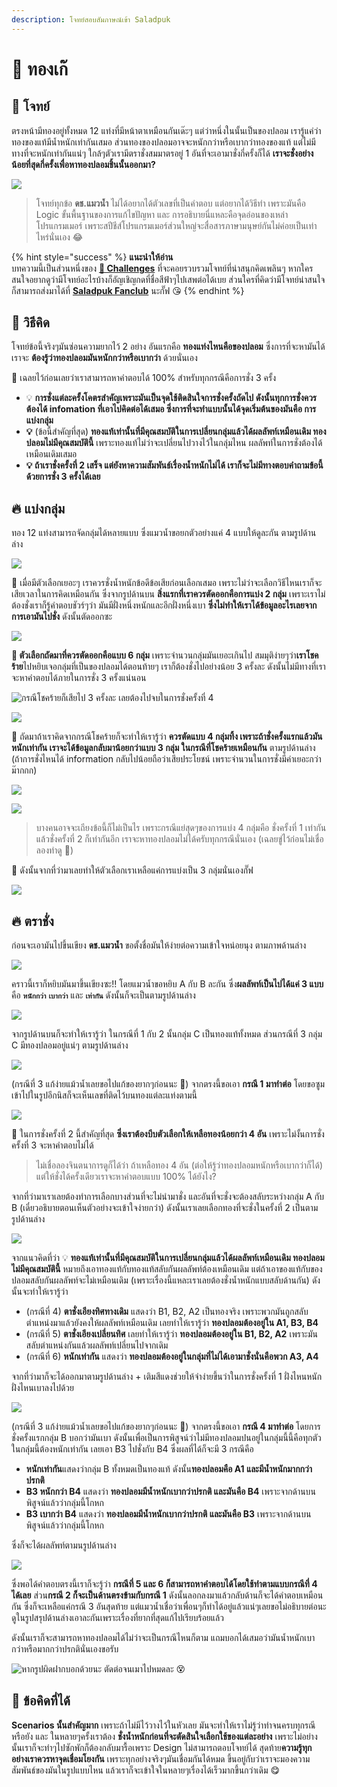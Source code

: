 ```yaml
---
description: โจทย์สอบสัมภาษณ์เข้า Saladpuk
---
```


# 🥇 ทองเก๊

## 🥳 โจทย์

ตรงหน้ามีทองอยู่ทั้งหมด 12 แท่งที่มีหน้าตาเหมือนกันเด๊ะๆ แต่ว่าหนึ่งในนั้นเป็นของปลอม เรารู้แค่ว่าทองของแท้มีน้ำหนักเท่ากันเสมอ ส่วนทองของปลอมอาจจะหนักกว่าหรือเบากว่าทองของแท้ แต่ไม่มีทางที่จะหนักเท่ากันแน่ๆ ใกล้ๆตัวเรามีตราชั่งสมมาตรอยู่ 1 อันที่จะเอามาชั่งกี่ครั้งก็ได้ **เราจะชั่งอย่างน้อยที่สุดกี่ครั้งเพื่อหาทองปลอมชิ้นนั้นออกมา?**

![](../../.gitbook/assets/fakegold.png)

> โจทย์ทุกข้อ **ดช.แมวน้ำ** ไม่ได้อยากได้ตัวเลขที่เป็นคำตอบ แต่อยากได้วิธีทำ เพราะมันคือ Logic ขั้นพื้นฐานของการแก้ไขปัญหา และ การอธิบายนี่แหละคือจุดอ่อนของเหล่าโปรแกรมเมอร์ เพราะสปีชีส์โปรแกรมเมอร์ส่วนใหญ่จะสื่อสารภาษามนุษย์กันไม่ค่อยเป็นเท่าไหร่นั่นเอง 😂

{% hint style="success" %}
**แนะนำให้อ่าน**  
บทความนี้เป็นส่วนหนึ่งของ [**🧠 Challenges**](https://www.saladpuk.com/puzzle/challenges) ที่จะคอยรวบรวมโจทย์ที่น่าสนุกคิดเพลินๆ หากใครสนใจอยากดูว่ามีโจทย์อะไรบ้างก็อัญเชิญกดที่ชื่อสีฟ้าๆไปเสพต่อได้เบย ส่วนใครที่คิดว่ามีโจทย์น่าสนใจก็สามารถส่งมาได้ที่ [**Saladpuk Fanclub**](https://www.facebook.com/mr.saladpuk) นะกั๊ฟ 😘
{% endhint %}

## 🤠 วิธีคิด

โจทย์ข้อนี้จริงๆมันซ่อนความยากไว้ 2 อย่าง อันแรกคือ **ทองแท่งไหนคือของปลอม** ซึ่งการที่จะหามันได้เราจะ **ต้องรู้ว่าทองปลอมมันหนักกว่าหรือเบากว่า** ด้วยนั่นเอง

🚀 เฉลยไว้ก่อนเลยว่าเราสามารถหาคำตอบได้ 100% สำหรับทุกกรณีคือการชั่ง 3 ครั้ง

* 💡 **การชั่งแต่ละครั้งโคตรสำคัญเพราะมันเป็นจุดใช้ติดสินใจการชั่งครั้งถัดไป ดังนั้นทุกการชั่งควรต้องได้ infomation ที่เอาไปคิดต่อได้เสมอ ซึ่งการที่จะทำแบบนั้นได้จุดเริ่มต้นของมันคือ การแบ่งกลุ่ม**
* **💡** \(ข้อนี้สำคัญที่สุด\) **ทองแท้เท่านั้นที่มีคุณสมบัติในการเปลี่ยนกลุ่มแล้วได้ผลลัพท์เหมือนเดิม ทองปลอมไม่มีคุณสมบัตินี้** เพราะทองแท้ไม่ว่าจะเปลี่ยนไปวางไว้ในกลุ่มไหน ผลลัพท์ในการชั่งต้องได้เหมือนเดิมเสมอ
* **💡 ถ้าเราชั่งครั้งที่ 2 เสร็จ แต่ยังหาความสัมพันธ์เรื่องน้ำหนักไม่ได้ เราก็จะไม่มีทางตอบคำถามข้อนี้ด้วยการชั่ง 3 ครั้งได้เลย**

## **🔥 แบ่งกลุ่ม**

ทอง 12 แท่งสามารถจัดกลุ่มได้หลายแบบ ซึ่งแมวน้ำขอยกตัวอย่างแค่ 4 แบบให้ดูละกัน ตามรูปด้านล่าง

![](../../.gitbook/assets/image%20%281267%29.png)

🤠 เมื่อมีตัวเลือกเยอะๆ เราควรชั่งน้ำหนักข้อดีข้อเสียก่อนเลือกเสมอ เพราะไม่ว่าจะเลือกวิธีไหนเราก็จะเสียเวลาในการคิดเหมือนกัน ซึ่งจากรูปด้านบน **สิ่งแรกที่เราควรตัดออกคือการแบ่ง 2 กลุ่ม** เพราะเราไม่ต้องชั่งเราก็รู้คำตอบชัวร์ๆว่า มันมีฝั่งหนึ่งหนักและอีกฝั่งหนึ่งเบา **ซึ่งไม่ทำให้เราได้ข้อมูลอะไรเลยจากการเอามันไปชั่ง** ดังนั้นตัดออกซะ

![](../../.gitbook/assets/image%20%281264%29.png)

**🤠 ตัวเลือกถัดมาที่ควรตัดออกคือแบบ 6 กลุ่ม** เพราะจำนวนกลุ่มมันเยอะเกินไป สมมุติง่ายๆว่า**เราโชคร้าย**ไปหยิบเจอกลุ่มที่เป็นของปลอมได้ตอนท้ายๆ เราก็ต้องชั่งไปอย่างน้อย 3 ครั้งละ ดังนั้นไม่มีทางที่เราจะหาคำตอบได้ภายในการชั่ง 3 ครั้งแน่นอน

![&#xE01;&#xE23;&#xE13;&#xE35;&#xE42;&#xE0A;&#xE04;&#xE23;&#xE49;&#xE32;&#xE22;&#xE01;&#xE47;&#xE40;&#xE2A;&#xE35;&#xE22;&#xE44;&#xE1B; 3 &#xE04;&#xE23;&#xE31;&#xE49;&#xE07;&#xE25;&#xE30; &#xE40;&#xE25;&#xE22;&#xE15;&#xE49;&#xE2D;&#xE07;&#xE44;&#xE1B;&#xE08;&#xE1A;&#xE43;&#xE19;&#xE01;&#xE32;&#xE23;&#xE0A;&#xE31;&#xE48;&#xE07;&#xE04;&#xE23;&#xE31;&#xE49;&#xE07;&#xE17;&#xE35;&#xE48; 4](../../.gitbook/assets/image%20%281272%29.png)

![](../../.gitbook/assets/image%20%281268%29.png)

🤠 ถัดมาถ้าเราคิดจากกรณีโชคร้ายก็จะทำให้เรารู้ว่า **ควรตัดแบบ 4 กลุ่มทิ้ง เพราะถ้าชั่งครั้งแรกแล้วมันหนักเท่ากัน เราจะได้ข้อมูลกลับมาน้อยกว่าแบบ 3 กลุ่ม ในกรณีที่โชคร้ายเหมือนกัน** ตามรูปด้านล่าง \(ถ้าการชั่งไหนได้ information กลับไปน้อยถือว่าเสียประโยชน์ เพราะจำนวนในการชั่งมีค่าเยอะกว่าม๊ากกก\)

![](../../.gitbook/assets/image%20%281263%29.png)

![](../../.gitbook/assets/image%20%281261%29.png)

> บางคนอาจจะเถียงข้อนี้ก็ไม่เป็นไร เพราะกรณีแย่สุดๆของการแบ่ง 4 กลุ่มคือ ชั่งครั้งที่ 1 เท่ากัน แล้วชั่งครั้งที่ 2 ก็เท่ากันอีก เราจะหาทองปลอมไม่ได้ครับทุกกรณีนั่นเอง \(เฉลยขู่ไว้ก่อนไม่เชื่อลองทำดู 🤣\)

🤠 ดังนั้นจากที่ว่ามาเลยทำให้ตัวเลือกเราเหลือแค่การแบ่งเป็น 3 กลุ่มนั่นเองกั๊ฟ

![](../../.gitbook/assets/image%20%281271%29.png)

## 🔥 ตราชั่ง

ก่อนจะเอามันไปขึ้นเขียง **ดช.แมวน้ำ** ขอตั้งชื่อมันให้ง่ายต่อความเข้าใจหน่อยนุง ตามภาพด้านล่าง

![](../../.gitbook/assets/image%20%281259%29.png)

คราวนี้เราก็หยิบมันมาขึ้นเขียงซะ!! โดยแมวน้ำขอหยิบ A กับ B ละกัน ซึ่ง**ผลลัพท์เป็นไปได้แค่ 3 แบบ**คือ **`หนักกว่า`** **`เบากว่า`** และ **`เท่ากัน`**  ดังนั้นก็จะเป็นตามรูปด้านล่าง

![](../../.gitbook/assets/image%20%281273%29.png)

จากรูปด้านบนก็จะทำให้เรารู้ว่า ในกรณีที่ 1 กับ 2 นั้นกลุ่ม C เป็นทองแท้ทั้งหมด ส่วนกรณีที่ 3 กลุ่ม C มีทองปลอมอยู่แน่ๆ ตามรูปด้านล่าง

![](../../.gitbook/assets/image%20%281270%29.png)

\(กรณีที่ 3 แก้ง่ายแม้วน้ำเลยขอไปแก้ของยากๆก่อนนะ 🤣\) จากตรงนี้ขอเอา **กรณี 1 มาทำต่อ** โดยขอซูมเข้าไปในรูปอีกนิสก็จะเห็นเลขที่ติดไว้บนทองแต่ละแท่งตามนี้

![](../../.gitbook/assets/image%20%281265%29.png)

🤠 ในการชั่งครั้งที่ 2 นี้สำคัญที่สุด **ซึ่งเราต้องบีบตัวเลือกให้เหลือทองน้อยกว่า 4 อัน** เพราะไม่งั้นการชั่งครั้งที่ 3 จะหาคำตอบไม่ได้ 

> ไม่เชื่อลองจินตนาการดูก็ได้ว่า ถ้าเหลือทอง 4 อัน \(ต่อให้รู้ว่าทองปลอมหนักหรือเบากว่าก็ได้\) แต่ให้ชั่งได้ครั้งเดียวเราจะหาคำตอบแบบ 100% ได้ยังไง?

จากที่ว่ามาเราเลยต้องทำการเลือกบางส่วนที่จะไม่นำมาชั่ง และอันที่จะชั่งจะต้องสลับระหว่างกลุ่ม A กับ B \(เดี๋ยวอธิบายตอนเห็นตัวอย่างจะเข้าใจง่ายกว่า\) ดังนั้นเราเลยเลือกทองที่จะชั่งในครั้งที่ 2 เป็นตามรูปด้านล่าง

![](../../.gitbook/assets/image%20%281269%29.png)

จากแนวคิดที่ว่า 💡 **ทองแท้เท่านั้นที่มีคุณสมบัติในการเปลี่ยนกลุ่มแล้วได้ผลลัพท์เหมือนเดิม ทองปลอมไม่มีคุณสมบัตินี้** หมายถึงเอาทองแท้กับทองแท้สลับกันผลลัพท์ต้องเหมือนเดิม แต่ถ้าเอาของแท้กับของปลอมสลับกันผลลัพท์จะไม่เหมือนเดิม \(เพราะเรื่องนี้แหละเราเลยต้องชั่งน้ำหนักแบบสลับด้านกัน\) ดังนั้นจะทำให้เรารู้ว่า

* \(กรณีที่ 4\) **ตาชั่งเอียงทิศทางเดิม** แสดงว่า B1, B2, A2 เป็นทองจริง เพราะพวกมันถูกสลับตำแหน่งมาแล้วยังคงให้ผลลัพท์เหมือนเดิม เลยทำให้เรารู้ว่า **ทองปลอมต้องอยู่ใน A1, B3, B4**
* \(กรณีที่ 5\) **ตาชั่งเอียงเปลี่ยนทิศ** เลยทำให้เรารู้ว่า **ทองปลอมต้องอยู่ใน B1, B2, A2** เพราะมันสลับตำแหน่งกันแล้วผลลัพท์เปลี่ยนไปจากเดิม
* \(กรณีที่ 6\) **หนักเท่ากัน** แสดงว่า **ทองปลอมต้องอยู่ในกลุ่มที่ไม่ได้เอามาชั่งนั่นคือพวก A3, A4**

จากที่ว่ามาก็จะได้ออกมาตามรูปด้านล่าง + เติมสีแดงช่วยให้จำง่ายขึ้นว่าในการชั่งครั้งที่ 1 ฝั่งไหนหนักฝั่งไหนเบาลงไปด้วย

![](../../.gitbook/assets/image%20%281260%29.png)

\(กรณีที่ 3 แก้ง่ายแม้วน้ำเลยขอไปแก้ของยากๆก่อนนะ 🤣\) จากตรงนี้ขอเอา **กรณี 4 มาทำต่อ** โดยการชั่งครั้งแรกกลุ่ม B บอกว่ามันเบา ดังนั้นเพื่อเป็นการพิสูจน์ว่าไม่มีทองปลอมปนอยู่ในกลุ่มนี้นี้คือทุกตัวในกลุ่มนี้ต้องหนักเท่ากัน เลยเอา B3 ไปชั่งกับ B4 ซึ่งผลที่ได้ก็จะมี 3 กรณีคือ

* **หนักเท่ากัน**แสดงว่ากลุ่ม B ทั้งหมดเป็นทองแท้ ดังนั้น**ทองปลอมคือ A1 และมีน้ำหนักมากกว่าปรกติ**
* **B3 หนักกว่า B4** แสดงว่า **ทองปลอมมีน้ำหนักเบากว่าปรกติ และมันคือ B4** เพราะจากด้านบนพิสูจน์แล้วว่ากลุ่มนี้โกหก
* **B3 เบากว่า B4** แสดงว่า **ทองปลอมมีน้ำหนักเบากว่าปรกติ และมันคือ B3** เพราะจากด้านบนพิสูจน์แล้วว่ากลุ่มนี้โกหก

ซึ่งก็จะได้ผลลัพท์ตามนรูปด้านล่าง

![](../../.gitbook/assets/image%20%281266%29.png)

ซึ่งพอได้คำตอบตรงนี้เราก็จะรู้ว่า **กรณีที่ 5 และ 6 ก็สามารถหาคำตอบได้โดยใช้ทำตามแบบกรณีที่ 4 ได้เลย** ส่วน**กรณี 2 ก็จะเป็นด้านตรงข้ามกับกรณี 1** ดังนั้นลอกลงมาแล้วกลับด้านก็จะได้คำตอบเหมือนกัน ซึ่งก็จะเหลือแค่กรณี 3 อันสุดท้าย แต่แมวน้ำเชื่อว่าเพื่อนๆก็ทำได้อยู่แล้วแน่ๆเลยขอไม่อธิบายต่อนะ ดูในรูปสรุปด้านล่างเอาละกันเพราะเรื่องที่ยากที่สุดแก้ไปเรียบร้อยแล้ว 

ดังนั้นเราก็จะสามารถหาทองปลอมได้ไม่ว่าจะเป็นกรณีไหนก็ตาม แถมบอกได้เสมอว่ามันน้ำหนักเบากว่าหรือมากกว่าปรกตินั่นเองขอรับ

![&#xE2B;&#xE32;&#xE01;&#xE23;&#xE39;&#xE1B;&#xE1C;&#xE34;&#xE14;&#xE1D;&#xE32;&#xE01;&#xE1A;&#xE2D;&#xE01;&#xE14;&#xE49;&#xE27;&#xE22;&#xE19;&#xE30; &#xE15;&#xE31;&#xE14;&#xE15;&#xE48;&#xE2D;&#xE08;&#xE19;&#xE40;&#xE21;&#xE32;&#xE44;&#xE1B;&#xE2B;&#xE21;&#xE14;&#xE25;&#xE30; &#x1F635;](../../.gitbook/assets/image%20%281262%29.png)

## **🎯 ข้อคิดที่ได้**

**Scenarios นั้นสำคัญมาก** เพราะถ้าไม่มีไว้วางไว้ในหัวเลย มันจะทำให้เราไม่รู้ว่าทำจนครบทุกรณีหรือยัง และ ในหลายๆครั้งเราต้อง **ชั่งน้ำหนักก่อนที่จะตัดสินใจเลือกใช้ของแต่ละอย่าง** เพราะไม่อย่างนั้นเราก็จะทำๆไปซักพักก็ต้องกลับมารื้อเพราะ Design ไม่สามารถตอบโจทย์ได้ สุดท้าย**ความรู้ทุกอย่างเราควรหาจุดเชื่อมโยงกัน** เพราะทุกอย่างจริงๆมันเชื่อมกันได้หมด ขึ้นอยู่กับว่าเราจะมองความสัมพันธ์ของมันในรูปแบบไหน แล้วเราก็จะเข้าใจในหลายๆเรื่องได้เร็วมากขึ้นกว่าเดิม 😋

